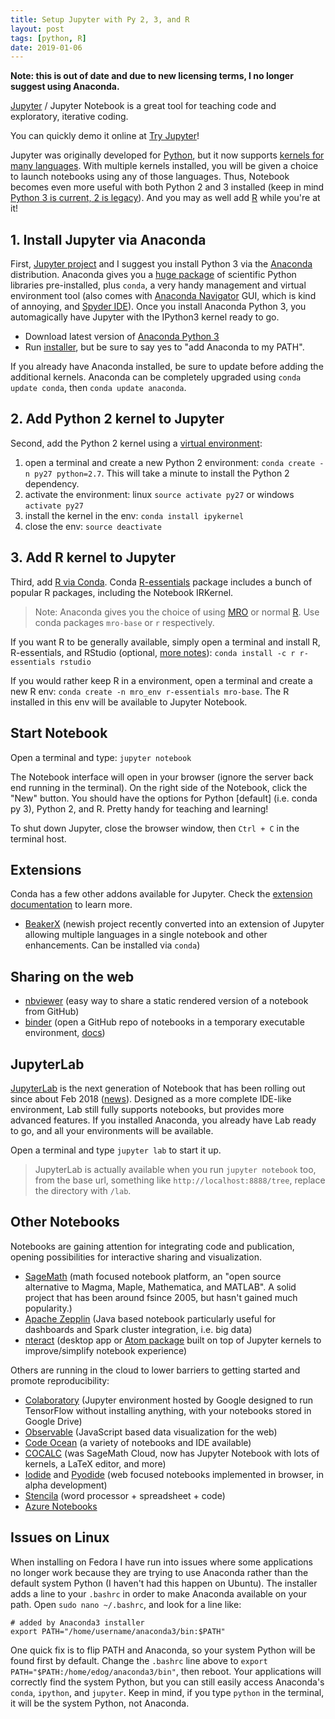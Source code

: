 ```yaml
---
title: Setup Jupyter with Py 2, 3, and R
layout: post
tags: [python, R]
date: 2019-01-06
---
```


**Note: this is out of date and due to new licensing terms, I no longer suggest using Anaconda.**

[Jupyter](http://jupyter.org/) / Jupyter Notebook is a great tool for teaching code and exploratory, iterative coding.

You can quickly demo it online at [Try Jupyter](https://jupyter.org/try)!

Jupyter was originally developed for [Python](https://www.python.org), but it now supports [kernels for many languages](https://github.com/jupyter/jupyter/wiki/Jupyter-kernels).
With multiple kernels installed, you will be given a choice to launch notebooks using any of those languages.
Thus, Notebook becomes even more useful with both Python 2 and 3 installed (keep in mind [Python 3 is current, 2 is legacy](https://wiki.python.org/moin/Python2orPython3)). 
And you may as well add [R](https://www.r-project.org/) while you're at it!

## 1. Install Jupyter via Anaconda

First, [Jupyter project](http://jupyter.org/install.html) and I suggest you install Python 3 via the [Anaconda](https://www.anaconda.com/download/) distribution. 
Anaconda gives you a [huge package](https://docs.anaconda.com/anaconda/packages/pkg-docs/) of scientific Python libraries pre-installed, plus `conda`, a very handy management and virtual environment tool (also comes with [Anaconda Navigator](https://docs.anaconda.com/anaconda/navigator/) GUI, which is kind of annoying, and [Spyder IDE](https://www.spyder-ide.org/)). 
Once you install Anaconda Python 3, you automagically have Jupyter with the IPython3 kernel ready to go. 

- Download latest version of [Anaconda Python 3](https://www.anaconda.com/download/) 
- Run [installer](http://docs.anaconda.com/anaconda/install/), but be sure to say yes to "add Anaconda to my PATH".

If you already have Anaconda installed, be sure to update before adding the additional kernels. 
Anaconda can be completely upgraded using `conda update conda`, then `conda update anaconda`.

## 2. Add Python 2 kernel to Jupyter

Second, add the Python 2 kernel using a [virtual environment](https://docs.conda.io/projects/conda/en/latest/user-guide/getting-started.html#managing-envs):

1. open a terminal and create a new Python 2 environment: `conda create -n py27 python=2.7`. This will take a minute to install the Python 2 dependency.
2. activate the environment: linux `source activate py27` or windows `activate py27`
3. install the kernel in the env: `conda install ipykernel`
4. close the env: `source deactivate`

## 3. Add R kernel to Jupyter 

Third, add [R via Conda](https://docs.anaconda.com/anaconda/user-guide/tasks/use-r-language/). 
Conda [R-essentials](https://docs.anaconda.com/anaconda/packages/r-language-pkg-docs/) package includes a bunch of popular R packages, including the Notebook IRKernel.

> Note: Anaconda gives you the choice of using [MRO](https://mran.microsoft.com/open) or normal [R](https://www.r-project.org/). Use conda packages `mro-base` or `r` respectively.

If you want R to be generally available, simply open a terminal and install R, R-essentials, and RStudio (optional, [more notes](https://evanwill.github.io/_drafts/notes/r-linux.html)): `conda install -c r r-essentials rstudio`

If you would rather keep R in a environment, open a terminal and create a new R env: `conda create -n mro_env r-essentials mro-base`.
The R installed in this env will be available to Jupyter Notebook.

## Start Notebook

Open a terminal and type: `jupyter notebook`

The Notebook interface will open in your browser (ignore the server back end running in the terminal). 
On the right side of the Notebook, click the "New" button.
You should have the options for Python [default] (i.e. conda py 3), Python 2, and R. 
Pretty handy for teaching and learning!

To shut down Jupyter, close the browser window, then `Ctrl + C` in the terminal host.

## Extensions

Conda has a few other addons available for Jupyter.
Check the [extension documentation](https://docs.anaconda.com/anaconda/user-guide/tasks/use-jupyter-notebook-extensions/) to learn more.

- [BeakerX](http://beakerx.com/) (newish project recently converted into an extension of Jupyter allowing multiple languages in a single notebook and other enhancements. Can be installed via `conda`)

## Sharing on the web

- [nbviewer](https://nbviewer.jupyter.org/) (easy way to share a static rendered version of a notebook from GitHub)
- [binder](https://mybinder.org/) (open a GitHub repo of notebooks in a temporary executable environment, [docs](https://mybinder.readthedocs.io/en/latest/))

## JupyterLab

[JupyterLab](https://jupyterlab.readthedocs.io/en/stable/index.html) is the next generation of Notebook that has been rolling out since about Feb 2018 ([news](https://blog.jupyter.org/jupyterlab-is-ready-for-users-5a6f039b8906)).
Designed as a more complete IDE-like environment, Lab still fully supports notebooks, but provides more advanced features.
If you installed Anaconda, you already have Lab ready to go, and all your environments will be available.

Open a terminal and type `jupyter lab` to start it up.

> JupyterLab is actually available when you run `jupyter notebook` too, from the base url, something like `http://localhost:8888/tree`, replace the directory with `/lab`.

## Other Notebooks

Notebooks are gaining attention for integrating code and publication, opening possibilities for interactive sharing and visualization. 

- [SageMath](http://www.sagemath.org/) (math focused notebook platform, an "open source alternative to Magma, Maple, Mathematica, and MATLAB". A solid project that has been around fsince 2005, but hasn't gained much popularity.)
- [Apache Zepplin](https://zeppelin.apache.org/) (Java based notebook particularly useful for dashboards and Spark cluster integration, i.e. big data)
- [nteract](https://nteract.io/) (desktop app or [Atom package](https://atom.io/packages/hydrogen) built on top of Jupyter kernels to improve/simplify notebook experience)

Others are running in the cloud to lower barriers to getting started and promote reproducibility:

- [Colaboratory](https://colab.research.google.com/) (Jupyter environment hosted by Google designed to run TensorFlow without installing anything, with your notebooks stored in Google Drive)
- [Observable](https://observablehq.com/) (JavaScript based data visualization for the web)
- [Code Ocean](https://codeocean.com/) (a variety of notebooks and IDE available)
- [COCALC](https://cocalc.com/) (was SageMath Cloud, now has Jupyter Notebook with lots of kernels, a LaTeX editor, and more)
- [Iodide](https://github.com/iodide-project/iodide) and [Pyodide](https://github.com/iodide-project/pyodide/) (web focused notebooks implemented in browser, in alpha development)
- [Stencila](https://stenci.la/) (word processor + spreadsheet + code)
- [Azure Notebooks](https://notebooks.azure.com/)

## Issues on Linux

When installing on Fedora I have run into issues where some applications no longer work because they are trying to use Anaconda rather than the default system Python (I haven't had this happen on Ubuntu).
The installer adds a line to your `.bashrc` in order to make Anaconda available on your path.
Open `sudo nano ~/.bashrc`, and look for a line like:

```
# added by Anaconda3 installer
export PATH="/home/username/anaconda3/bin:$PATH"
```

One quick fix is to flip PATH and Anaconda, so your system Python will be found first by default. 
Change the `.bashrc` line above to `export PATH="$PATH:/home/edog/anaconda3/bin"`, then reboot. 
Your applications will correctly find the system Python, but you can still easily access Anaconda's `conda`, `ipython`, and `jupyter`. 
Keep in mind, if you type `python` in the terminal, it will be the system Python, not Anaconda. 
